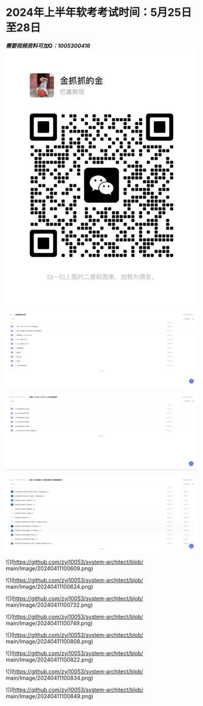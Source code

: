 # **2024年上半年软考考试时间：5月25日至28日**
***需要视频资料可加Q：1005300416![](https://github.com/zyj10053/system-architect/blob/main/Image/20240411112527.jpg)***

![](https://github.com/zyj10053/system-architect/blob/main/Image/20240411100358.png)

![](https://github.com/zyj10053/system-architect/blob/main/Image/20240411100513.png)

![](https://github.com/zyj10053/system-architect/blob/main/Image/20240411100534.png)

![](https://github.com/zyj10053/system-architect/blob/
main/Image/20240411100609.png)

![](https://github.com/zyj10053/system-architect/blob/
main/Image/20240411100624.png)

![](https://github.com/zyj10053/system-architect/blob/
main/Image/20240411100732.png)

![](https://github.com/zyj10053/system-architect/blob/
main/Image/20240411100749.png)

![](https://github.com/zyj10053/system-architect/blob/
main/Image/20240411100808.png)

![](https://github.com/zyj10053/system-architect/blob/
main/Image/20240411100822.png)

![](https://github.com/zyj10053/system-architect/blob/
main/Image/20240411100834.png)

![](https://github.com/zyj10053/system-architect/blob/
main/Image/20240411100849.png)